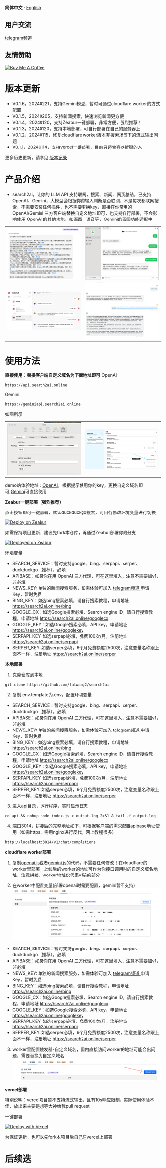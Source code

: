 
**简体中文** · [English](README-EN.md) 

## 用户交流
[telegram频道](https://sum4all.one/telegram)

## 友情赞助
<a href="https://www.buymeacoffee.com/fatwang2" target="_blank"><img src="https://cdn.buymeacoffee.com/buttons/v2/default-yellow.png" alt="Buy Me A Coffee" style="height: 60px !important;width: 217px !important;" ></a>

# 版本更新
- V0.1.6，20240221，支持Gemini模型，暂时可通过cloudflare worker的方式配置
- V0.1.5，20240205，支持新闻搜索，快速浏览新闻更方便
- V0.1.4，20240120，支持Zeabur一键部署，非常方便，强烈推荐！
- V0.1.3，20240120，支持本地部署，可自行部署在自己的服务器上
- V0.1.2，20240115，修复cloudflare worker版本非搜索场景下的流式输出问题
- V0.1.1，20240114，支持vercel一键部署，目前只适合喜欢折腾的人

更多历史更新，请参见 [版本记录](https://github.com/fatwang2/search2ai/releases)

# 产品介绍
- search2ai，让你的 LLM API 支持联网，搜索、新闻、网页总结，已支持OpenAI、Gemini，大模型会根据你的输入判断是否联网，不是每次都联网搜索，不需要安装任何插件，也不需要更换key，直接在你常用的 OpenAI/Gemini 三方客户端替换自定义地址即可，也支持自行部署，不会影响使用 OpenAI 的其他功能，如画图、语音等，Gemini的画图功能适配中 

<table>
    <tr>
        <td><img src="pictures/Opencatnews.png" alt="效果示例"></td>
        <td><img src="pictures/BotGem.png" alt="效果示例"></td>
    </tr>
    <tr>
        <td><img src="pictures/Lobehub.png" alt="效果示例"></td>
        <td><img src="pictures/url.png" alt="效果示例"></td>
    </tr>
</table>

# 使用方法
**直接使用：替换客户端自定义域名为下面地址即可**
OpenAI
```
https://api.search2ai.online
```
Gemini
```
https://geminiapi.search2ai.online
```

如图所示
<table>
    <tr>
        <td><img src="pictures/Opencat2.png" alt="效果示例"></td>
        <td><img src="pictures/NextChat.png" alt="效果示例"></td>
    </tr>
</table>

demo站体验地址：[OpenAI](https://search2ai.online/demo)，根据提示使用你的key，更换自定义域名即可;[Gemini](https://search2ai.online/gemini)可直接使用

**Zeabur一键部署（强烈推荐）**

点击按钮即可一键部署，默认duckduckgo搜索，可自行修改环境变量进行切换

[![Deploy on Zeabur](https://zeabur.com/button.svg)](https://zeabur.com/templates/A4HGYF?referralCode=fatwang2)

如需保持项目更新，建议先fork本仓库，再通过Zeabur部署你的分支

[![Deployed on Zeabur](https://zeabur.com/deployed-on-zeabur-dark.svg)](https://zeabur.com?referralCode=fatwang2&utm_source=fatwang2&utm_campaign=oss)

环境变量
- SEARCH_SERVICE：暂时支持google、bing、serpapi、serper、duckduckgo（推荐），必填
- APIBASE：如果你在用 OpenAI 三方代理，可在这里填入，注意不需要加v1，非必填
- NEWS_KEY: 单独的新闻搜索服务，如需体验可加入 [telegram频道 ](https://sum4all.one/telegram)申请Key，暂时免费
- BING_KEY：如选bing搜索必填，请自行搜索教程，申请地址 https://search2ai.online/bing
- GOOGLE_CX：如选Google搜索必填，Search engine ID，请自行搜索教程，申请地址 https://search2ai.online/googlecx
- GOOGLE_KEY：如选Google搜索必填，API key，申请地址 https://search2ai.online/googlekey
- SERPAPI_KEY: 如选serpapi必填，免费100次/月，注册地址 https://search2ai.online/serpapi
- SERPER_KEY: 如选serper必填，6个月免费额度2500次，注意变量名称跟上面不一样，注册地址 https://search2ai.online/serper

**本地部署**
1. 克隆仓库到本地
```
git clone https://github.com/fatwang2/search2ai
```
2. 复制.env.template为.env，配置环境变量
- SEARCH_SERVICE：暂时支持google、bing、serpapi、serper、duckduckgo（推荐），必填
- APIBASE：如果你在用 OpenAI 三方代理，可在这里填入，注意不需要加v1，非必填
- NEWS_KEY: 单独的新闻搜索服务，如需体验可加入 [telegram频道 ](https://sum4all.one/telegram)申请Key，暂时免费
- BING_KEY：如选bing搜索必填，请自行搜索教程，申请地址 https://search2ai.online/bing
- GOOGLE_CX：如选Google搜索必填，Search engine ID，请自行搜索教程，申请地址 https://search2ai.online/googlecx
- GOOGLE_KEY：如选Google搜索必填，API key，申请地址 https://search2ai.online/googlekey
- SERPAPI_KEY: 如选serpapi必填，免费100次/月，注册地址 https://search2ai.online/serpapi
- SERPER_KEY: 如选serper必填，6个月免费额度2500次，注意变量名称跟上面不一样，注册地址 https://search2ai.online/serper

3. 进入api目录，运行程序，实时显示日志
```
cd api && nohup node index.js > output.log 2>&1 & tail -f output.log
```

4. 端口3014，拼接后的完整地址如下，可根据客户端的需求配置apibase地址使用（如需https，需用nginx进行反代，网上教程很多）
```
http://localhost:3014/v1/chat/completions
```

**cloudflare worker部署**
1. 复制[openai.js](https://search2ai.online/cloudflare)或者[gemini.js](https://search2ai.online/geminicf)的代码，不需要任何修改！在cloudflare的worker里部署，上线后的worker的地址可作为你接口调用时的自定义域名地址，注意拼接，worker地址仅代表v1前的部分

2. 在worker中配置变量(部署openai时需要配置，gemini暂不支持)
![效果示例](pictures/worker.png)
- SEARCH_SERVICE：暂时支持google、bing、serpapi、serper、duckduckgo（推荐），必填
- APIBASE：如果你在用 OpenAI 三方代理，可在这里填入，注意不需要加v1，非必填
- NEWS_KEY: 单独的新闻搜索服务，如需体验可加入 [telegram频道 ](https://sum4all.one/telegram)申请Key，暂时免费
- BING_KEY：如选bing搜索必填，请自行搜索教程，申请地址 https://search2ai.online/bing
- GOOGLE_CX：如选Google搜索必填，Search engine ID，请自行搜索教程，申请地址 https://search2ai.online/googlecx
- GOOGLE_KEY：如选Google搜索必填，API key，申请地址 https://search2ai.online/googlekey
- SERPAPI_KEY: 如选serpapi必填，免费100次/月，注册地址 https://search2ai.online/serpapi
- SERPER_KEY: 如选serper必填，6个月免费额度2500次，注意变量名称跟上面不一样，注册地址 https://search2ai.online/serper

3. worker里配置触发器-自定义域名，国内直接访问worker的地址可能会出问题，需要替换为自定义域名
![Alt text](pictures/域名.png)

**vercel部署**

特别说明：vercel项目暂不支持流式输出，且有10s响应限制，实际使用体验不佳，放出来主要是想等大神给我pull request

一键部署

[![Deploy with Vercel](https://vercel.com/button)](https://vercel.com/new/clone?repository-url=https%3A%2F%2Fgithub.com%2Ffatwang2%2Fsearch2ai&env=SEARCH_SERVICE&envDescription=%E6%9A%82%E6%97%B6%E6%94%AF%E6%8C%81google%E3%80%81bing%E3%80%81serpapi%E3%80%81serper%E3%80%81duckduckgo%EF%BC%8C%E5%BF%85%E5%A1%AB)

为保证更新，也可以先fork本项目后自己在vercel上部署

# 后续迭